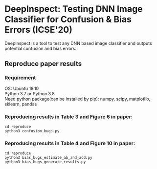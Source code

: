 # DeepInspect: Testing DNN Image Classifier for Confusion & Bias Errors  (ICSE'20)

DeepInspect is a tool to test any DNN based image classifier and outputs potential confusion and bias errors.

## Reproduce paper results

### Requirement
OS: Ubuntu 18.10   
Python 3.7 or Python 3.8   
Need python package(can be installed by pip): numpy, scipy, matplotlib, sklearn, pandas   

### Reproducing results in Table 3 and Figure 6 in paper:  
```
cd reproduce
python3 confusion_bugs.py
```

### Reproducing results in Table 4 and Figure 10 in paper:
```
cd reproduce
python3 bias_bugs_estimate_ab_and_acd.py
python3 bias_bugs_generate_results.py
```
